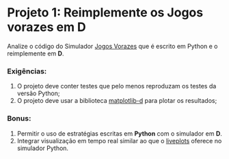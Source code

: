 # Projeto 1: Reimplemente os Jogos vorazes em D

Analize o código do Simulador [Jogos Vorazes](https://github.com/fccoelho/jogos_vorazes) que é escrito em Python e o 
reimplemente em **D**. 

### Exigências:

1. O projeto deve conter testes que pelo menos reproduzam os testes da versão Python;
1. O projeto deve usar a biblioteca [matplotlib-d](https://code.dlang.org/packages/matplotlib-d) para plotar os resultados;

### Bonus:
1. Permitir o uso de estratégias escritas em **Python** com o simulador em **D**.
2. Integrar visualização em tempo real similar ao que o [liveplots](https://github.com/fccoelho/liveplots) oferece no simulador Python.
